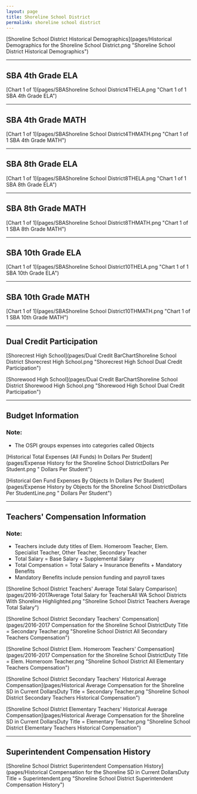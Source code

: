 ```yaml
---
layout: page
title: Shoreline School District
permalink: shoreline school district
---
```



[Shoreline School District Historical Demographics](pages/Historical Demographics for the Shoreline School District.png "Shoreline School District Historical Demographics")

___

## SBA 4th Grade ELA

[Chart 1 of 1](pages/SBAShoreline School District4THELA.png "Chart 1 of 1 SBA 4th Grade ELA")


___

## SBA 4th Grade MATH

[Chart 1 of 1](pages/SBAShoreline School District4THMATH.png "Chart 1 of 1 SBA 4th Grade MATH")


___

## SBA 8th Grade ELA

[Chart 1 of 1](pages/SBAShoreline School District8THELA.png "Chart 1 of 1 SBA 8th Grade ELA")


___

## SBA 8th Grade MATH

[Chart 1 of 1](pages/SBAShoreline School District8THMATH.png "Chart 1 of 1 SBA 8th Grade MATH")


___

## SBA 10th Grade ELA

[Chart 1 of 1](pages/SBAShoreline School District10THELA.png "Chart 1 of 1 SBA 10th Grade ELA")


___

## SBA 10th Grade MATH

[Chart 1 of 1](pages/SBAShoreline School District10THMATH.png "Chart 1 of 1 SBA 10th Grade MATH")


___

## Dual Credit Participation

[Shorecrest High School](pages/Dual Credit BarChartShoreline School District Shorecrest High School.png "Shorecrest High School Dual Credit Participation")

[Shorewood High School](pages/Dual Credit BarChartShoreline School District Shorewood High School.png "Shorewood High School Dual Credit Participation")


___

## Budget Information
### Note:
- The OSPI groups expenses into categories called Objects

[Historical Total Expenses (All Funds) In Dollars Per Student](pages/Expense History for the Shoreline School DistrictDollars Per Student.png " Dollars Per Student")

[Historical Gen Fund Expenses By Objects In Dollars Per Student](pages/Expense History by Objects for the Shoreline School DistrictDollars Per StudentLine.png " Dollars Per Student")


___

## Teachers' Compensation Information
### Note:
- Teachers include duty titles of Elem. Homeroom Teacher, Elem. Specialist Teacher, Other Teacher, Secondary Teacher
- Total Salary = Base Salary + Supplemental Salary
- Total Compensation = Total Salary + Insurance Benefits + Mandatory Benefits
- Mandatory Benefits include pension funding and payroll taxes

[Shoreline School District Teachers' Average Total Salary Comparison](pages/2016-2017Average Total Salary for TeachersAll WA School Districts With Shoreline Highlighted.png "Shoreline School District Teachers Average Total Salary")

[Shoreline School District Secondary Teachers' Compensation](pages/2016-2017 Compensation for the Shoreline School DistrictDuty Title = Secondary Teacher.png "Shoreline School District All Secondary Teachers Compensation")

[Shoreline School District Elem. Homeroom Teachers' Compensation](pages/2016-2017 Compensation for the Shoreline School DistrictDuty Title = Elem. Homeroom Teacher.png "Shoreline School District All Elementary Teachers Compensation")

[Shoreline School District Secondary Teachers' Historical Average Compensation](pages/Historical Average Compensation for the Shoreline SD in Current DollarsDuty Title = Secondary Teacher.png "Shoreline School District Secondary Teachers Historical Compensation")

[Shoreline School District Elementary Teachers' Historical Average Compensation](pages/Historical Average Compensation for the Shoreline SD in Current DollarsDuty Title = Elementary Teacher.png "Shoreline School District Elementary Teachers Historical Compensation")


___

## Superintendent Compensation History

[Shoreline School District Superintendent Compensation History](pages/Historical Compensation for the Shoreline SD in Current DollarsDuty Title = Superintendent.png "Shoreline School District Superintendent Compensation History")

